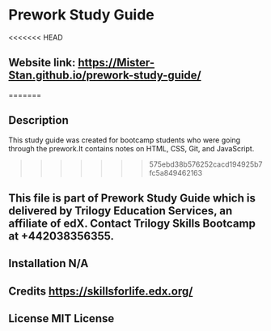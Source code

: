 # Prework Study Guide 

<<<<<<< HEAD
## Website link: https://Mister-Stan.github.io/prework-study-guide/
=======
## Description
 This study guide was created for bootcamp students who were going through the prework.It contains notes on HTML, CSS, Git, and JavaScript.
>>>>>>> 575ebd38b576252cacd194925b7fc5a849462163

## This file is part of Prework Study Guide which is delivered by Trilogy Education Services, an affiliate of edX. Contact Trilogy Skills Bootcamp at +442038356355.

## Installation N/A

## Credits https://skillsforlife.edx.org/
 
## License MIT License
